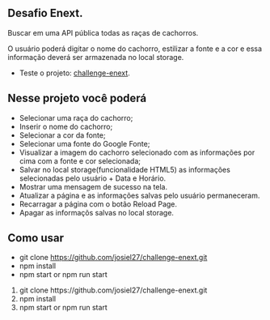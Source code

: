 ## Desafio Enext.
Buscar em uma API pública todas as raças de cachorros. 

O usuário poderá digitar o nome do cachorro, estilizar a fonte e a cor e essa informação deverá ser armazenada no local storage.

* Teste o projeto: [challenge-enext](https://josiel27.github.io/challenge-enext/).

## Nesse projeto você poderá
* Selecionar uma raça do cachorro;
* Inserir o nome do cachorro;
* Selecionar a cor da fonte;
* Selecionar uma fonte do Google Fonte;
* Visualizar a imagem do cachorro selecionado com as informações por cima com a fonte e cor selecionada;
* Salvar no local storage(funcionalidade HTML5) as informações selecionadas pelo usuário + Data e Horário.
* Mostrar uma mensagem de sucesso na tela.
* Atualizar a página e as informações salvas pelo usuário permaneceram.
* Recarragar a página com o botão Reload Page.
* Apagar as informaçõs salvas no local storage.

## Como usar
* git clone https://github.com/josiel27/challenge-enext.git
* npm install
* npm start or npm run start

<ol>
    <li>git clone https://github.com/josiel27/challenge-enext.git</li>
    <li>npm install</li>
    <li>npm start or npm run start</li>
</ol>
